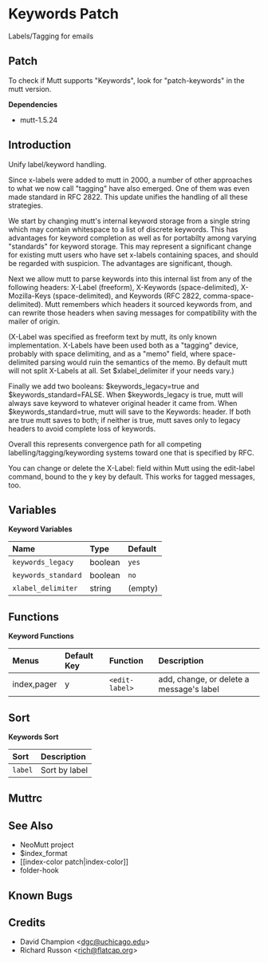 Keywords Patch
==============

Labels/Tagging for emails

Patch
-----

To check if Mutt supports "Keywords", look for "patch-keywords" in the mutt version.

**Dependencies**
-   mutt-1.5.24

Introduction
------------

Unify label/keyword handling.

Since x-labels were added to mutt in 2000, a number of other approaches to what we now call "tagging" have also emerged. One of them was even made standard in RFC 2822. This update unifies the handling of all these strategies.

We start by changing mutt's internal keyword storage from a single string which may contain whitespace to a list of discrete keywords. This has advantages for keyword completion as well as for portabilty among varying "standards" for keyword storage. This may represent a significant change for existing mutt users who have set x-labels containing spaces, and should be regarded with suspicion. The advantages are significant, though.

Next we allow mutt to parse keywords into this internal list from any of the following headers: X-Label (freeform), X-Keywords (space-delimited), X-Mozilla-Keys (space-delimited), and Keywords (RFC 2822, comma-space-delimited). Mutt remembers which headers it sourced keywords from, and can rewrite those headers when saving messages for compatibility with the mailer of origin.

(X-Label was specified as freeform text by mutt, its only known implementation. X-Labels have been used both as a "tagging" device, probably with space delimiting, and as a "memo" field, where space-delimited parsing would ruin the semantics of the memo. By default mutt will not split X-Labels at all. Set $xlabel\_delimiter if your needs vary.)

Finally we add two booleans: $keywords\_legacy=true and $keywords\_standard=FALSE. When $keywords\_legacy is true, mutt will always save keyword to whatever original header it came from. When $keywords\_standard=true, mutt will save to the Keywords: header. If both are true mutt saves to both; if neither is true, mutt saves only to legacy headers to avoid complete loss of keywords.

Overall this represents convergence path for all competing labelling/tagging/keywording systems toward one that is specified by RFC.

You can change or delete the X-Label: field within Mutt using the edit-label command, bound to the y key by default. This works for tagged messages, too.

Variables
---------

**Keyword Variables**

| Name                | Type    | Default |
|:--------------------|:--------|:--------|
| `keywords_legacy`   | boolean | `yes`   |
| `keywords_standard` | boolean | `no`    |
| `xlabel_delimiter`  | string  | (empty) |

Functions
---------

**Keyword Functions**

| Menus       | Default Key | Function       | Description                              |
|:------------|:------------|:---------------|:-----------------------------------------|
| index,pager | y           | `<edit-label>` | add, change, or delete a message's label |

Sort
----

**Keywords Sort**

| Sort    | Description   |
|:--------|:--------------|
| `label` | Sort by label |

Muttrc
------

See Also
--------

-   NeoMutt project
-   $index\_format
-   [[index-color patch|index-color]]
-   folder-hook

Known Bugs
----------

Credits
-------

-   David Champion \<dgc@uchicago.edu\>
-   Richard Russon \<rich@flatcap.org\>

